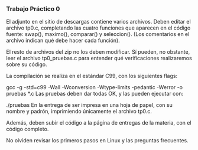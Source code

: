 ### Trabajo Práctico 0

El adjunto en el sitio de descargas contiene varios archivos. Deben editar el archivo tp0.c, completando las cuatro funciones que aparecen en el código fuente: swap(), maximo(), comparar() y seleccion(). (Los comentarios en el archivo indican qué debe hacer cada función).

El resto de archivos del zip no los deben modificar. Sí pueden, no obstante, leer el archivo tp0_pruebas.c para entender qué verificaciones realizaremos sobre su código.

La compilación se realiza en el estándar C99, con los siguientes flags:

gcc -g -std=c99 -Wall -Wconversion -Wtype-limits -pedantic -Werror -o pruebas \*.c
Las pruebas deben dar todas OK, y las pueden ejecutar con:

./pruebas
En la entrega de ser impresa en una hoja de papel, con su nombre y padrón, imprimiendo únicamente el archivo tp0.c.

Además, deben subir el código a la página de entregas de la materia, con el código completo.

No olviden revisar los primeros pasos en Linux y las preguntas frecuentes.
